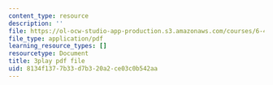 ```yaml
---
content_type: resource
description: ''
file: https://ol-ocw-studio-app-production.s3.amazonaws.com/courses/6-451-principles-of-digital-communication-ii-spring-2005/8134f1377b33d7b320a2ce03c0b542aa_520074.pdf
file_type: application/pdf
learning_resource_types: []
resourcetype: Document
title: 3play pdf file
uid: 8134f137-7b33-d7b3-20a2-ce03c0b542aa
---
```

